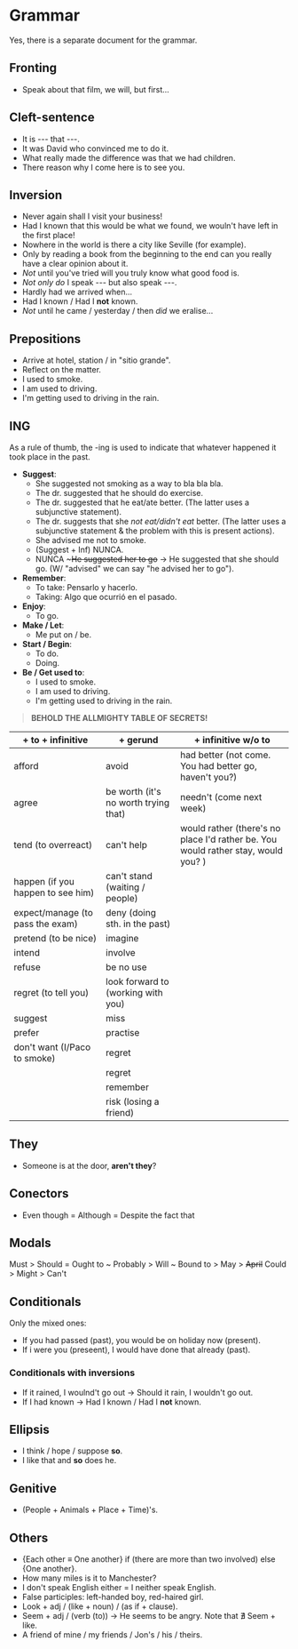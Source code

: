 # Grammar
Yes, there is a separate document for the grammar.

## Fronting
- Speak about that film, we will, but first...

## Cleft-sentence
- It is --- that ---.
- It was David who convinced me to do it.
- What really made the difference was that we had children.
- There reason why I come here is to see you.

## Inversion
- Never again shall I visit your business!
- Had I known that this would be what we found, we wouln't have left in the first place!
- Nowhere in the world is there a city like Seville (for example).
- Only by reading a book from the beginning to the end can you really have a clear opinion about it.
- *Not* until you've tried will you truly know what good food is.
- *Not only do* I speak --- but also speak ---. 
- Hardly had we arrived when...
- Had I known / Had I **not** known.
- *Not* until he came / yesterday / then *did* we eralise...

## Prepositions
- Arrive at hotel, station / in "sitio grande".
- Reflect on the matter.
- I used to smoke.
- I am used to driving.
- I'm getting used to driving in the rain.

## ING
As a rule of thumb, the -ing is used to indicate that whatever happened it took place in the past.

- **Suggest**:
    - She suggested not smoking as a way to bla bla bla.
    - The dr. suggested that he should do exercise.
    - The dr. suggested that he eat/ate better. (The latter uses a subjunctive statement).
    - The dr. suggests that she *not eat/didn't eat* better. (The latter uses a subjunctive statement & the problem with this is present actions).
    - She advised me not to smoke.
    - (Suggest + Inf) NUNCA.
    - NUNCA ~~~He suggested her to go~~ -> He suggested that she should go. (W/ "advised" we can say "he advised her to go").
- **Remember**:
    - To take: Pensarlo y hacerlo.
    - Taking: Algo que ocurrió en el pasado.
- **Enjoy**:
    - To go.
- **Make / Let**:
    - Me put on / be.
- **Start / Begin**:
    - To do.
    - Doing.
- **Be / Get used to**:
    - I used to smoke.
    - I am used to driving.
    - I'm getting used to driving in the rain.

> **BEHOLD THE ALLMIGHTY TABLE OF SECRETS!**

| + to + infinitive                     | + gerund                              | + infinitive w/o to                                                               |
|---------------------------------------|---------------------------------------|-----------------------------------------------------------------------------------|
| afford                                | avoid                                 | had better (not come. You had better go, haven't you?)                            |
| agree                                 | be worth (it's no worth trying that)  | needn't (come next week)                                                          |
| tend (to overreact)                   | can't help                            | would rather (there's no place I'd rather be. You would rather stay, would you? ) |
| happen (if you happen to see him)     | can't stand (waiting / people)        |                                                                                   |
| expect/manage (to pass the exam)      | deny (doing sth. in the past)         |                                                                                   |
| pretend (to be nice)                  | imagine                               |                                                                                   |
| intend                                | involve                               |                                                                                   |
| refuse                                | be no use                             |                                                                                   |
| regret (to tell you)                  | look forward to (working with you)    |                                                                                   |
| suggest                               | miss                                  |                                                                                   |
| prefer                                | practise                              |                                                                                   |
| don't want (I/Paco to smoke)          | regret                                |                                                                                   |
|                                       | regret                                |                                                                                   |
|                                       | remember                              |                                                                                   |
|                                       | risk (losing a friend)                |                                                                                   |



## They
- Someone is at the door, **aren't they**?

## Conectors
- Even though = Although = Despite the fact that

## Modals
Must > Should = Ought to ~ Probably > Will ~ Bound to > May > ~~April~~ Could > Might > Can't

## Conditionals
Only the mixed ones:
- If you had passed (past), you would be on holiday now (present).
- If i were you (preseent), I would have done that already (past).

### Conditionals with inversions
- If it rained, I woulnd't go out -> Should it rain, I wouldn't go out.
- If I had known -> Had I known / Had I **not** known.

## Ellipsis
- I think / hope / suppose **so**.
- I like that and **so** does he.

## Genitive
- (People + Animals + Place + Time)'s. 

## Others
- {Each other $\equiv$ One another} if (there are more than two involved) else {One another}.
- How many miles is it to Manchester?
- I don't speak English either = I neither speak English.
- False participles: left-handed boy, red-haired girl.
- Look + adj / (like + noun) / (as if + clause).
- Seem + adj / (verb (to)) -> He seems to be angry. Note that $\nexists$ Seem + like.
- A friend of mine / my friends / Jon's / his / theirs.